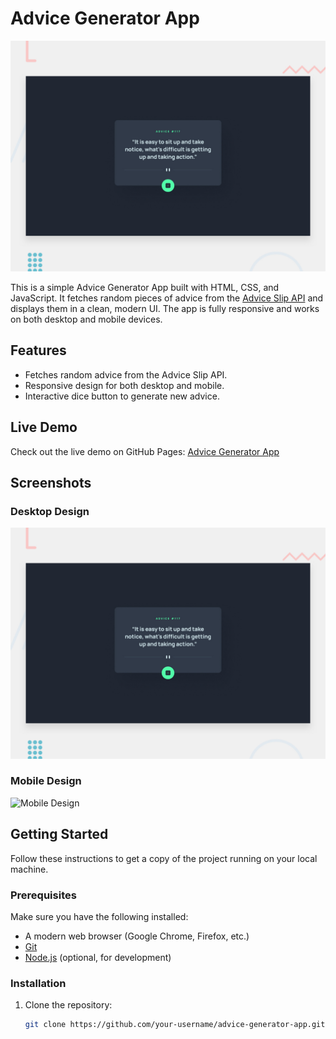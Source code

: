 # Advice Generator App

![Advice Generator Preview](./design/desktop-preview.jpg)

This is a simple Advice Generator App built with HTML, CSS, and JavaScript. It fetches random pieces of advice from the [Advice Slip API](https://api.adviceslip.com/) and displays them in a clean, modern UI. The app is fully responsive and works on both desktop and mobile devices.

## Features

- Fetches random advice from the Advice Slip API.
- Responsive design for both desktop and mobile.
- Interactive dice button to generate new advice.

## Live Demo

Check out the live demo on GitHub Pages: [Advice Generator App](https://your-username.github.io/advice-generator-app/)

## Screenshots

### Desktop Design

![Desktop Design](./design/desktop-preview.jpg)

### Mobile Design

![Mobile Design](./design/mobile-preview.jpg)

## Getting Started

Follow these instructions to get a copy of the project running on your local machine.

### Prerequisites

Make sure you have the following installed:

- A modern web browser (Google Chrome, Firefox, etc.)
- [Git](https://git-scm.com/)
- [Node.js](https://nodejs.org/) (optional, for development)

### Installation

1. Clone the repository:

   ```bash
   git clone https://github.com/your-username/advice-generator-app.git
   ```
